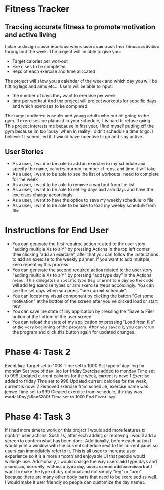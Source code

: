 # Fitness Tracker

## Tracking accurate fitness to promote motivation and active living


I plan to design a user interface where users can track their fitness activities throughout the week. 
The project will be able to give you:
- Target calories per workout
- Exercises to be completed 
- Reps of each exercise and time allocated 

The project will show you a calendar of the week and which day you will be hitting legs and arms etc...
Users will be able to input:
- the number of days they want to exercise per week
- time per workout 
And the project will project workouts for sepcific days and which exercises to be completed. 

The target audience is adults and young adults who put off going to the gym. If exercises are planned in your schedule, it is hard to refuse going. This project interests me because in first year, I find myself putting off the gym because im too 'busy' when in reality I didn't schedule a time to go. I believe if I scheduled it, I would have incentive to go and stay active. 

## User Stories
- As a user, I want to be able to add an exercise to my schedule and specify the name, calories burned, number of reps, and time it will take
- As a user, I want to be able to see the list of workouts I need to complete for the week
- As a user, I want to be able to remove a workout from the list
- As a user, I want to be able to set leg days and arm days and have the exercises change accordingly
- As a user, I want to have the option to save my weekly schedule to file
- As a user, I want to be able to be able to load my weekly schedule from file

# Instructions for End User

- You can generate the first required action related to the user story "adding multiple Xs to a Y" by pressing Actions in the top left corner then clicking "add an exercise", after that you can follow the instructions to add an exercise to the weekly planner. If you want to add multiple, keep repeating this process. 
- You can generate the second required action related to the user story "adding multiple Xs to a Y" by pressing "add type day" in the Actions menu. This delegates a specific type (leg or arm) to a day so the code will add leg exercise types or arm exercise tyeps accordingly. You can see the set days when you press "see current schedule".
- You can locate my visual component by clicking the button "Get some motivation" at the bottom of the screen after you've clicked load or start new. 
- You can save the state of my application by pressing the "Save to File" button at the bottom of the user screen.
- You can reload the state of my application by pressing "Load from file" at the very beginning of the program. After you saved it, you can rerun the program and click this button again for updated changes.

# Phase 4: Task 2
Event log: 
Target set to 1000
Time set to 1000
Set type of day:  leg for monday
Set type of day:  leg for friday
Exercise added to monday
Time set to 999
Updated current calories for the week, current is now:  1
Exercise added to friday
Time set to 998
Updated current calories for the week, current is now:  2
Removed exercise from schedule, exercise name was  jenwe
Time set to 999
Cleared exercise from schedule, the day was  model.Day@5ac6289f
Time set to 1000
End Event log: 

# Phase 4: Task 3
If i had more time to work on this project I would add more features to confirm user actions. Such as, after each adding or removing I would add a screen to confirm what has been done. Additionally, before each action I would print a window with the current schedule next to the current panel so users can immediately refer to it. This is all used to increase user experience so it is a more smooth and enjoyable UI that people would willingly use. Additionally, I would change the way users add type days and exercises, currently, without a type day, users cannot add exercises but I want to make the type of day optional and not simply "leg" or "arm" because there are many other body parts that need to be exercised as well. I would make it user friendly so people can customize the day names. 
